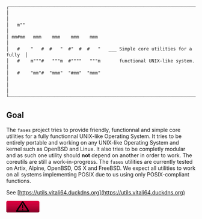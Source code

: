 ```
┌────────────────────────────────────────────────────────────────────────────┐
│                                                                            │
│   m""                                                                      │
│ mm#mm   mmm    mmm    mmm    mmm                                           │
│   #    "   #  #   "  #"  #  #   "   ___ Simple core utilities for a fully  │
│   #    m"""#   """m  #""""   """m       functional UNIX-like system.       │
│   #    "mm"#  "mmm"  "#mm"  "mmm"                                          │
│                                                                            │
└────────────────────────────────────────────────────────────────────────────┘
```

## Goal

The `fases` project tries to provide friendly, functionnal and simple core 
utilities for a fully functionnal UNIX-like Operating System. It tries to 
be entirely portable and working on any UNIX-like Operating System and kernel 
such as OpenBSD and Linux. It also tries to be completly modular and as such 
one utility should **not** depend on another in order to work. The coreutils 
are still a work-in-progress.
The `fases` utilities are currently tested on Artix, Alpine, OpenBSD, OS X and
FreeBSD. We expect all utilities to work on all systems implementing POSIX 
due to us using only POSIX-compliant functions.

See [https://utils.vitali64.duckdns.org](https://utils.vitali64.duckdns.org)

![](./wip.gif)
